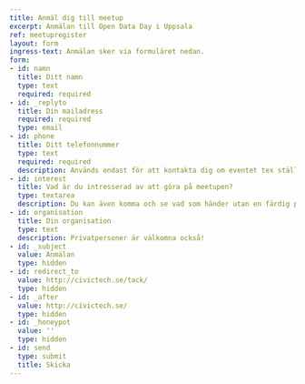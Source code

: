 ```yaml
---
title: Anmäl dig till meetup
excerpt: Anmälan till Open Data Day i Uppsala
ref: meetupregister
layout: form
ingress-text: Anmälan sker via formuläret nedan.
form:
- id: namn
  title: Ditt namn
  type: text
  required: required
- id: _replyto
  title: Din mailadress
  required: required
  type: email
- id: phone
  title: Ditt telefonnummer
  type: text
  required: required
  description: Används endast för att kontakta dig om eventet tex ställs in på kort varsel.
- id: interest
  title: Vad är du intresserad av att göra på meetupen?   
  type: textarea
  description: Du kan även komma och se vad som händer utan en färdig plan!
- id: organisation
  title: Din organisation
  type: text
  description: Privatpersoner är välkomna också!
- id: _subject
  value: Anmälan
  type: hidden
- id: redirect_to
  value: http://civictech.se/tack/
  type: hidden
- id: _after
  value: http://civictech.se/
  type: hidden
- id: _honeypot
  value: ''
  type: hidden
- id: send
  type: submit
  title: Skicka
---
```


